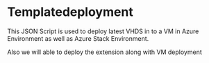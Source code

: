 # Templatedeployment

This JSON Script is used to deploy latest VHDS in to a VM in Azure Environment as well as Azure Stack Environment.

Also we will able to deploy the extension along with VM deployment
